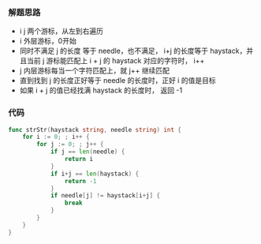 ### 解题思路

- i j 两个游标，从左到右遍历
- i 外层游标，0开始 
- 同时不满足 j 的长度 等于 needle，也不满足， i+j 的长度等于 haystack，并且当前 j 游标能匹配上 i + j 的 haystack 对应的字符时， i++
- j 内层游标每当一个字符匹配上，就 j++ 继续匹配
- 直到找到 j 的长度正好等于 needle 的长度时，正好 i 的值是目标
- 如果 i + j 的值已经找满 haystack 的长度时， 返回 -1 

### 代码

```go
func strStr(haystack string, needle string) int {
	for i := 0; ; i++ {
		for j := 0; ; j++ {
			if j == len(needle) {
				return i
			}
			if i+j == len(haystack) {
				return -1
			}
			if needle[j] != haystack[i+j] {
				break
			}
		}
	}
}
```
